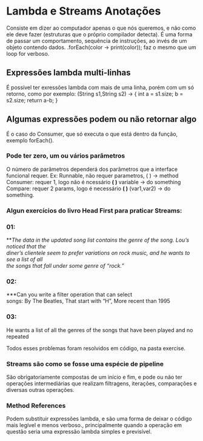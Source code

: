 # Lambda  e Streams Anotações
Consiste em dizer ao computador apenas o que nós queremos, e não como ele deve fazer (estruturas que o próprio compilador detecta).
É uma forma de passar um comportamento, sequência de instruções, ao invés de um objeto contendo dados.
.forEach(color -> print(color));
faz o mesmo que um loop for verboso.
## Expressões lambda multi-linhas
É possível ter exressões lambda com mais de uma linha, porém com um só retorno, como por exemplo:
(String s1,String s2) -> {
	int a = s1.size; b = s2.size;
	return a-b;
}
## Algumas expressões podem ou não retornar algo
É o caso do Consumer, que só executa o que está dentro da função, exemplo forEach().
### Pode ter zero, um ou vários parâmetros
O número de parâmetros dependerá dos parâmetros que a interface funcional requer. Ex: Runnable, não requer parametros, ( ) -> method
Consumer: requer 1, logo não é ncessário **( )** variable -> do something
Compare: requer 2 params, logo é necessário **( )** (var1,var2) -> do something.

### Algun exercícios do livro Head First para praticar Streams:
### 01:
***The data in the updated song list contains the genre of the song. Lou’s noticed that the  
diner’s clientele seem to prefer variations on rock music, and he wants to see a list of all  
the songs that fall under some genre of “rock.”*
### 02:
***Can you write a filter operation that can select  
songs: By The Beatles, That start with “H”, More recent than 1995
### 03:
He wants a list of all the genres of the songs that have been played and no repeated

Todos esses problemas foram resolvidos em código, na pasta exercise.

### Streams são como se fosse uma espécie de pipeline
 São obrigatoriamente compostas de um início e fim, e pode ou não ter operações intermediárias que realizam filtragens, iterações, comparações e diversas outras operações.
### Method References
Podem substituir expressões lambda, e são uma forma de deixar o código mais legível e menos verboso., principalmente quando a operação em questão seria uma expressão lambda simples e previsível.
